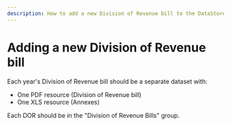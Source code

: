 ```yaml
---
description: How to add a new Division of Revenue bill to the DataStore.
---
```


# Adding a new Division of Revenue bill

Each year's Division of Revenue bill should be a separate dataset with:

* One PDF resource \(Division of Revenue bill\)
* One XLS resource \(Annexes\)

Each DOR should be in the "Division of Revenue Bills" group.





